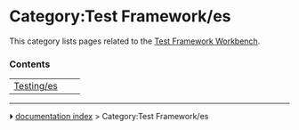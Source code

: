 # Category:Test Framework/es
This category lists pages related to the [Test Framework Workbench](Testing.md).

### Contents

|     |     |     |
| --- | --- | --- |
| [Testing/es](Testing/es.md) |



---
⏵ [documentation index](../README.md) > Category:Test Framework/es
